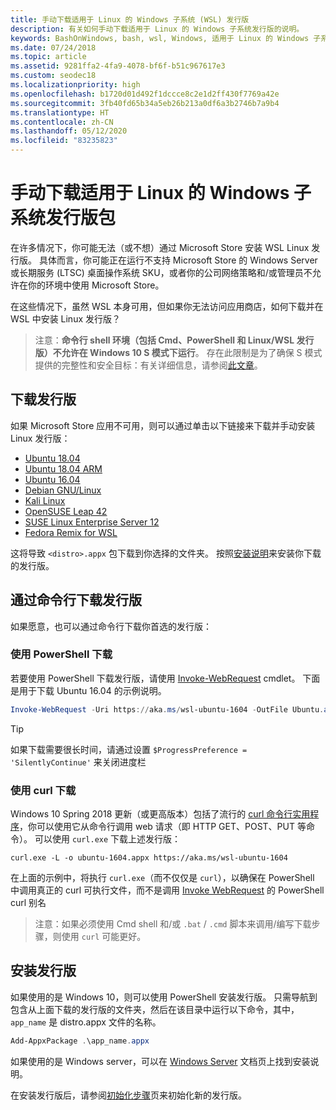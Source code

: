 ```yaml
---
title: 手动下载适用于 Linux 的 Windows 子系统 (WSL) 发行版
description: 有关如何手动下载适用于 Linux 的 Windows 子系统发行版的说明。
keywords: BashOnWindows, bash, wsl, Windows, 适用于 Linux 的 Windows 子系统, WSL, windows 子系统, 发行版, ubuntu, openSUSE, SLES, debian, kali
ms.date: 07/24/2018
ms.topic: article
ms.assetid: 9281ffa2-4fa9-4078-bf6f-b51c967617e3
ms.custom: seodec18
ms.localizationpriority: high
ms.openlocfilehash: b1720d01d492f1dccce8c2e1d2ff430f7769a42e
ms.sourcegitcommit: 3fb40fd65b34a5eb26b213a0df6a3b2746b7a9b4
ms.translationtype: HT
ms.contentlocale: zh-CN
ms.lasthandoff: 05/12/2020
ms.locfileid: "83235823"
---
```

# <a name="manually-download-windows-subsystem-for-linux-distro-packages"></a>手动下载适用于 Linux 的 Windows 子系统发行版包

在许多情况下，你可能无法（或不想）通过 Microsoft Store 安装 WSL Linux 发行版。 具体而言，你可能正在运行不支持 Microsoft Store 的 Windows Server 或长期服务 (LTSC) 桌面操作系统 SKU，或者你的公司网络策略和/或管理员不允许在你的环境中使用 Microsoft Store。

在这些情况下，虽然 WSL 本身可用，但如果你无法访问应用商店，如何下载并在 WSL 中安装 Linux 发行版？

> 注意：**命令行 shell 环境（包括 Cmd、PowerShell 和 Linux/WSL 发行版）不允许在 Windows 10 S 模式下运行**。 存在此限制是为了确保 S 模式提供的完整性和安全目标：有关详细信息，请参阅[此文章](https://blogs.msdn.microsoft.com/commandline/2017/05/18/will-linux-distros-run-on-windows-10-s/)。

## <a name="downloading-distros"></a>下载发行版

如果 Microsoft Store 应用不可用，则可以通过单击以下链接来下载并手动安装 Linux 发行版：
* [Ubuntu 18.04](https://aka.ms/wsl-ubuntu-1804)
* [Ubuntu 18.04 ARM](https://aka.ms/wsl-ubuntu-1804-arm)
* [Ubuntu 16.04](https://aka.ms/wsl-ubuntu-1604)
* [Debian GNU/Linux](https://aka.ms/wsl-debian-gnulinux)
* [Kali Linux](https://aka.ms/wsl-kali-linux-new)
* [OpenSUSE Leap 42](https://aka.ms/wsl-opensuse-42)
* [SUSE Linux Enterprise Server 12](https://aka.ms/wsl-sles-12)
* [Fedora Remix for WSL](https://github.com/WhitewaterFoundry/WSLFedoraRemix/releases/)

这将导致 `<distro>.appx` 包下载到你选择的文件夹。 按照[安装说明](#installing-your-distro)来安装你下载的发行版。

## <a name="downloading-distros-via-the-command-line"></a>通过命令行下载发行版
如果愿意，也可以通过命令行下载你首选的发行版：

 ### <a name="download-using-powershell"></a>使用 PowerShell 下载
 若要使用 PowerShell 下载发行版，请使用 [Invoke-WebRequest](https://msdn.microsoft.com/powershell/reference/5.1/microsoft.powershell.utility/invoke-webrequest) cmdlet。 下面是用于下载 Ubuntu 16.04 的示例说明。

```powershell
Invoke-WebRequest -Uri https://aka.ms/wsl-ubuntu-1604 -OutFile Ubuntu.appx -UseBasicParsing
```

> [!TIP]
> 如果下载需要很长时间，请通过设置 `$ProgressPreference = 'SilentlyContinue'` 来关闭进度栏

### <a name="download-using-curl"></a>使用 curl 下载
Windows 10 Spring 2018 更新（或更高版本）包括了流行的 [curl 命令行实用程序](https://curl.haxx.se/)，你可以使用它从命令行调用 web 请求（即 HTTP GET、POST、PUT 等命令）。 可以使用 `curl.exe` 下载上述发行版：

```console
curl.exe -L -o ubuntu-1604.appx https://aka.ms/wsl-ubuntu-1604
```

在上面的示例中，将执行 `curl.exe`（而不仅仅是 `curl`），以确保在 PowerShell 中调用真正的 curl 可执行文件，而不是调用 [Invoke WebRequest](https://docs.microsoft.com/powershell/module/microsoft.powershell.utility/invoke-webrequest?view=powershell-6) 的 PowerShell curl 别名

> 注意：如果必须使用 Cmd shell 和/或 `.bat` / `.cmd` 脚本来调用/编写下载步骤，则使用 `curl` 可能更好。

## <a name="installing-your-distro"></a>安装发行版
如果使用的是 Windows 10，则可以使用 PowerShell 安装发行版。 只需导航到包含从上面下载的发行版的文件夹，然后在该目录中运行以下命令，其中，`app_name` 是 distro.appx 文件的名称。  
```Powershell
Add-AppxPackage .\app_name.appx
```

如果使用的是 Windows server，可以在 [Windows Server](install-on-server.md) 文档页上找到安装说明。

在安装发行版后，请参阅[初始化步骤](initialize-distro.md)页来初始化新的发行版。

